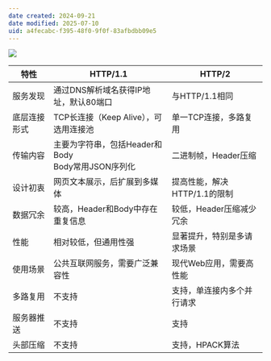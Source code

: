 ```yaml
---
date created: 2024-09-21
date modified: 2025-07-10
uid: a4fecabc-f395-48f0-9f0f-83afbdbb09e5
---
```


![](https://cdn-a.markji.com/files/631575926dda045792bf5318_hd.jpg?e=1727092647503&token=xX63b9jqTlDOcGmctt5K9254rV0LG8hS9BmDeFBy:mopBSl-XxBH6o00PeSVwjbYgTZw=)

| 特性         | HTTP/1.1                                             | HTTP/2                       |
| ------------ | ---------------------------------------------------- | ---------------------------- |
| 服务发现     | 通过DNS解析域名获得IP地址，默认80端口                | 与HTTP/1.1相同               |
| 底层连接形式 | TCP长连接（Keep Alive），可选用连接池                | 单一TCP连接，多路复用        |
| 传输内容     | 主要为字符串，包括Header和Body<br>Body常用JSON序列化 | 二进制帧，Header压缩         |
| 设计初衷     | 网页文本展示，后扩展到多媒体                         | 提高性能，解决HTTP/1.1的限制 |
| 数据冗余     | 较高，Header和Body中存在重复信息                     | 较低，Header压缩减少冗余     |
| 性能         | 相对较低，但通用性强                                 | 显著提升，特别是多请求场景   |
| 使用场景     | 公共互联网服务，需要广泛兼容性                       | 现代Web应用，需要高性能      |
| 多路复用     | 不支持                                               | 支持，单连接内多个并行请求   |
| 服务器推送   | 不支持                                               | 支持                         |
| 头部压缩     | 不支持                                               | 支持，HPACK算法              |
